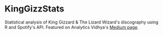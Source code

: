 # KingGizzStats
Statistical analysis of King Gizzard &amp; The Lizard Wizard's discography using R and Spotify's API. Featured on Analytics Vidhya's [Medium page](https://medium.com/analytics-vidhya/using-data-to-analyze-king-gizzard-the-lizard-wizards-discography-a-code-through-4dbb18e38fc4).
